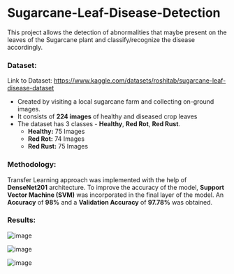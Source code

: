# Sugarcane-Leaf-Disease-Detection

This project allows the detection of abnormalities that maybe present on the leaves of the Sugarcane plant and classify/recognize the disease accordingly. 

### Dataset:
Link to Dataset: https://www.kaggle.com/datasets/roshitab/sugarcane-leaf-disease-dataset
* Created by visiting a local sugarcane farm and collecting on-ground images.
* It consists of **224 images** of healthy and diseased crop leaves
* The dataset has 3 classes - **Healthy**, **Red Rot**, **Red Rust**. 
  * **Healthy:** 75 Images
  * **Red Rot:** 74 Images
  * **Red Rust:** 75 Images

### Methodology:
Transfer Learning approach was implemented with the help of **DenseNet201** architecture. To improve the accuracy of the model, **Support Vector Machine (SVM)** was incorporated in the final layer of the model. An **Accuracy** of **98%** and a **Validation Accuracy** of **97.78%** was obtained.

### Results:
![image](https://github.com/user-attachments/assets/79aaa7f5-1506-4508-9b0f-290892d36f24)

![image](https://github.com/user-attachments/assets/a3209536-6592-46da-bbaf-4af85daa2f45)

![image](https://github.com/user-attachments/assets/aa3ccb66-d888-442b-981c-d76e151c4f71)



